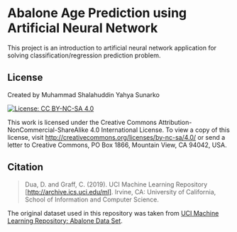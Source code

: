 # Abalone Age Prediction using Artificial Neural Network

This project is an introduction to artificial neural network application for solving classification/regression prediction problem.

## License

Created by Muhammad Shalahuddin Yahya Sunarko

[![License: CC BY-NC-SA 4.0](https://licensebuttons.net/l/by-nc-sa/4.0/80x15.png)](https://creativecommons.org/licenses/by-nc-sa/4.0/)

This work is licensed under the Creative Commons Attribution-NonCommercial-ShareAlike 4.0 International License. To view a copy of this license, visit <http://creativecommons.org/licenses/by-nc-sa/4.0/> or send a letter to Creative Commons, PO Box 1866, Mountain View, CA 94042, USA.

## Citation

> Dua, D. and Graff, C. (2019). UCI Machine Learning Repository [http://archive.ics.uci.edu/ml]. Irvine, CA: University of California, School of Information and Computer Science.

The original dataset used in this repository was taken from [UCI Machine Learning Repository: Abalone Data Set](https://archive.ics.uci.edu/ml/datasets/Dry+Bean+Dataset).
